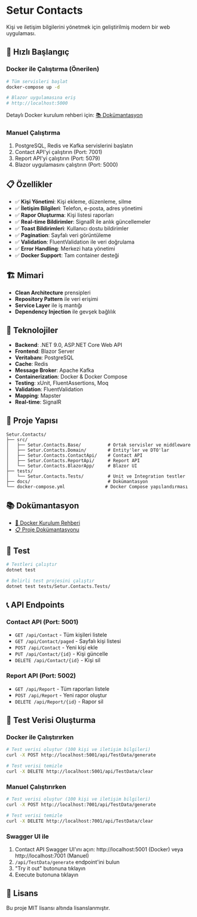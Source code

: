 # Setur Contacts

Kişi ve iletişim bilgilerini yönetmek için geliştirilmiş modern bir web uygulaması.

## 🚀 Hızlı Başlangıç

### Docker ile Çalıştırma (Önerilen)
```bash
# Tüm servisleri başlat
docker-compose up -d

# Blazor uygulamasına eriş
# http://localhost:5000
```

Detaylı Docker kurulum rehberi için: [📚 Dokümantasyon](./docs/DOCKER_README.md)

### Manuel Çalıştırma
1. PostgreSQL, Redis ve Kafka servislerini başlatın
2. Contact API'yi çalıştırın (Port: 7001)
3. Report API'yi çalıştırın (Port: 5079)
4. Blazor uygulamasını çalıştırın (Port: 5000)

## 📋 Özellikler

- ✅ **Kişi Yönetimi**: Kişi ekleme, düzenleme, silme
- ✅ **İletişim Bilgileri**: Telefon, e-posta, adres yönetimi
- ✅ **Rapor Oluşturma**: Kişi listesi raporları
- ✅ **Real-time Bildirimler**: SignalR ile anlık güncellemeler
- ✅ **Toast Bildirimleri**: Kullanıcı dostu bildirimler
- ✅ **Pagination**: Sayfalı veri görüntüleme
- ✅ **Validation**: FluentValidation ile veri doğrulama
- ✅ **Error Handling**: Merkezi hata yönetimi
- ✅ **Docker Support**: Tam container desteği

## 🏗️ Mimari

- **Clean Architecture** prensipleri
- **Repository Pattern** ile veri erişimi
- **Service Layer** ile iş mantığı
- **Dependency Injection** ile gevşek bağlılık

## 🔧 Teknolojiler

- **Backend**: .NET 9.0, ASP.NET Core Web API
- **Frontend**: Blazor Server
- **Veritabanı**: PostgreSQL
- **Cache**: Redis
- **Message Broker**: Apache Kafka
- **Containerization**: Docker & Docker Compose
- **Testing**: xUnit, FluentAssertions, Moq
- **Validation**: FluentValidation
- **Mapping**: Mapster
- **Real-time**: SignalR

## 📁 Proje Yapısı

```
Setur.Contacts/
├── src/
│   ├── Setur.Contacts.Base/          # Ortak servisler ve middleware
│   ├── Setur.Contacts.Domain/        # Entity'ler ve DTO'lar
│   ├── Setur.Contacts.ContactApi/    # Contact API
│   ├── Setur.Contacts.ReportApi/     # Report API
│   └── Setur.Contacts.BlazorApp/     # Blazor UI
├── tests/
│   └── Setur.Contacts.Tests/         # Unit ve Integration testler
├── docs/                             # Dokümantasyon
└── docker-compose.yml               # Docker Compose yapılandırması
```

## 📚 Dokümantasyon

- [🐳 Docker Kurulum Rehberi](./docs/DOCKER_README.md)
- [📋 Proje Dokümantasyonu](./docs/README.md)

## 🧪 Test

```bash
# Testleri çalıştır
dotnet test

# Belirli test projesini çalıştır
dotnet test tests/Setur.Contacts.Tests/
```

## 📞 API Endpoints

### Contact API (Port: 5001)
- `GET /api/Contact` - Tüm kişileri listele
- `GET /api/Contact/paged` - Sayfalı kişi listesi
- `POST /api/Contact` - Yeni kişi ekle
- `PUT /api/Contact/{id}` - Kişi güncelle
- `DELETE /api/Contact/{id}` - Kişi sil

### Report API (Port: 5002)
- `GET /api/Report` - Tüm raporları listele
- `POST /api/Report` - Yeni rapor oluştur
- `DELETE /api/Report/{id}` - Rapor sil

## 🧪 Test Verisi Oluşturma

### Docker ile Çalıştırırken
```bash
# Test verisi oluştur (100 kişi ve iletişim bilgileri)
curl -X POST http://localhost:5001/api/TestData/generate

# Test verisi temizle
curl -X DELETE http://localhost:5001/api/TestData/clear
```

### Manuel Çalıştırırken
```bash
# Test verisi oluştur (100 kişi ve iletişim bilgileri)
curl -X POST http://localhost:7001/api/TestData/generate

# Test verisi temizle
curl -X DELETE http://localhost:7001/api/TestData/clear
```

### Swagger UI ile
1. Contact API Swagger UI'ını açın: http://localhost:5001 (Docker) veya http://localhost:7001 (Manuel)
2. `/api/TestData/generate` endpoint'ini bulun
3. "Try it out" butonuna tıklayın
4. Execute butonuna tıklayın

## 📄 Lisans

Bu proje MIT lisansı altında lisanslanmıştır.